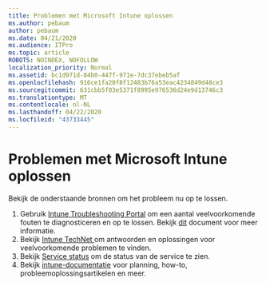 ```yaml
---
title: Problemen met Microsoft Intune oplossen
ms.author: pebaum
author: pebaum
ms.date: 04/21/2020
ms.audience: ITPro
ms.topic: article
ROBOTS: NOINDEX, NOFOLLOW
localization_priority: Normal
ms.assetid: bc1d971d-84b0-447f-971e-7dc37ebeb5af
ms.openlocfilehash: 916ce1fa20f8f12483b76a53eac4234849d48ce3
ms.sourcegitcommit: 631cbb5f03e5371f0995e976536d24e9d13746c3
ms.translationtype: MT
ms.contentlocale: nl-NL
ms.lasthandoff: 04/22/2020
ms.locfileid: "43733445"
---
```

# <a name="troubleshoot-issues-with-microsoft-intune"></a>Problemen met Microsoft Intune oplossen

Bekijk de onderstaande bronnen om het probleem nu op te lossen.
  
1. Gebruik [Intune Troubleshooting Portal](https://devicemanagement.microsoft.com/#blade/Microsoft_Intune_DeviceSettings/TroubleshootBlade) om een aantal veelvoorkomende fouten te diagnosticeren en op te lossen. Bekijk [dit](https://docs.microsoft.com/intune/help-desk-operators) document voor meer informatie.  
2. Bekijk [Intune TechNet ](https://social.technet.microsoft.com/forums/home?forum=microsoftintuneprod)om antwoorden en oplossingen voor veelvoorkomende problemen te vinden.  
3. Bekijk [Service status](https://portal.office.com/AdminPortal/Home#/servicehealth) om de status van de service te zien.   
4. Bekijk [intune-documentatie](https://docs.microsoft.com/intune/) voor planning, how-to, probleemoplossingsartikelen en meer. 